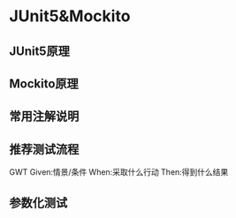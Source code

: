 # JUnit5&Mockito
## JUnit5原理
## Mockito原理
## 常用注解说明
## 推荐测试流程
GWT 
Given:情景/条件
When:采取什么行动
Then:得到什么结果
## 参数化测试
